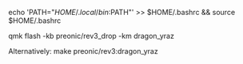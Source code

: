 
echo 'PATH="$HOME/.local/bin:$PATH"' >> $HOME/.bashrc && source $HOME/.bashrc

qmk flash -kb preonic/rev3_drop -km dragon_yraz 


Alternatively: make preonic/rev3:dragon_yraz


